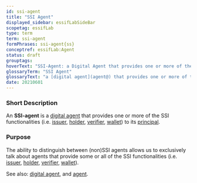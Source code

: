```yaml
---
id: ssi-agent
title: "SSI Agent"
displayed_sidebar: essifLabSideBar
scopetag: essifLab
type: term
term: ssi-agent
formPhrases: ssi-agent{ss}
conceptref: essifLab:Agent
status: draft
grouptags:
hoverText: "SSI-Agent: a Digital Agent that provides one or more of the SSI functionalities (Issuer, Holder, Verifier, Wallet) to its Principal."
glossaryTerm: "SSI Agent"
glossaryText: "a [digital agent](agent@) that provides one or more of the [ssi functionalities](ssi-agent@) ([issuer](@), [holder](@), [verifier](@), [wallet](@)) to its [principal](@)."
date: 20210601
---
```


### Short Description
An **SSI-agent** is a [digital agent](agent@) that provides one or more of the SSI functionalities (i.e. [issuer](@), [holder](@), [verifier](@), [wallet](@)) to its [principal](@).

### Purpose

The ability to distinguish between (non)SSI agents allows us to exclusively talk about agents that provide some or all of the SSI functionalities (i.e. [issuer](@), [holder](@), [verifier](@), [wallet](@)).

See also: [digital agent](agent@), and [agent](@).
